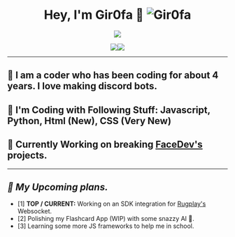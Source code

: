 # <div align="center">Hey, I'm Gir0fa :rocket: <img src="https://komarev.com/ghpvc/?username=Gir0fa&label=Profile%20views&color=00FFFF&style=flat" alt="Gir0fa" /></div>  
<p align="center"><img src="https://lanyard.cnrad.dev/api/1282734265955520545">


<p align="center"><img src="https://github-readme-stats.vercel.app/api?username=wbrous&theme=slateorange&show_icons=true&hide_border=true&count_private=true"><img src="https://github-readme-stats.vercel.app/api/top-langs/?username=wbrous&theme=slateorange&show_icons=true&hide_border=true&layout=compact">

***

## :telescope: I am a coder who has been coding for about 4 years. I love making discord bots.
## :seedling: I'm Coding with Following Stuff: Javascript, Python, Html (New), CSS (Very New)
## :exploding_head: Currently Working on breaking [FaceDev's](https://discord.gg/KngPcc9reV) projects.
***

## ***:thinking: My Upcoming plans.***
 - [1] **TOP / CURRENT:** Working on an SDK integration for [Rugplay's](https://rugplay.com/) Websocket.
 - [2] Polishing my Flashcard App (WIP) with some snazzy AI 🤯.
 - [3] Learning some more JS frameworks to help me in school.
<br/>
